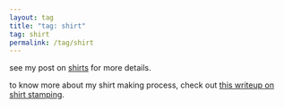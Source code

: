 ```yaml
---
layout: tag
title: "tag: shirt"
tag: shirt
permalink: /tag/shirt
---
```


see my post on [shirts](https://leecat.art/shirts) for more details.

to know more about my shirt making process, check out [this writeup on shirt stamping](https://leecat.art/shirt-making).
